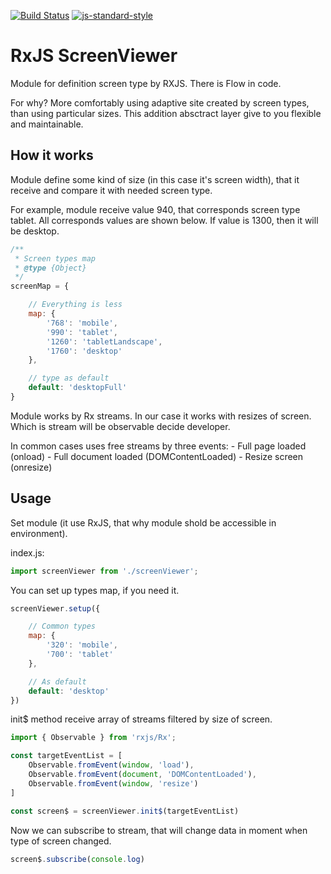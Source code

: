 [![Build Status](https://travis-ci.org/RGRU/ScreenViewer.svg?branch=master)](https://travis-ci.org/RGRU/ScreenViewer)
[![js-standard-style](https://img.shields.io/badge/code%20style-standard-brightgreen.svg)](http://standardjs.com)

# RxJS ScreenViewer
Module for definition screen type by RXJS. There is Flow in code.

For why? More comfortably using adaptive site created by screen types, than using particular sizes. This addition absctract layer give to you flexible and maintainable.

## How it works
Module define some kind of size (in this case it's screen width), that it receive and compare it with needed screen type.

For example, module receive value 940, that corresponds screen type tablet. All corresponds values are shown below. If value is 1300, then it will be desktop.

```js
/**
 * Screen types map
 * @type {Object}
 */
screenMap = {

    // Everything is less
    map: {
        '768': 'mobile',
        '990': 'tablet',
        '1260': 'tabletLandscape',
        '1760': 'desktop'
    },

    // type as default
    default: 'desktopFull'
}
```

Module works by Rx streams. In our case it works with resizes of screen. Which is stream will be observable decide developer.

In common cases uses free streams by three events:
    - Full page loaded (onload)
    - Full document loaded (DOMContentLoaded)
    - Resize screen (onresize)

## Usage
Set module (it use RxJS, that why module shold be accessible in environment).

index.js:

```js
import screenViewer from './screenViewer';
```

You can set up types map, if you need it.

```js
screenViewer.setup({

    // Common types
    map: {
        '320': 'mobile',
        '700': 'tablet'
    },

    // As default
    default: 'desktop'
})
```

init$ method receive array of streams filtered by size of screen.

```js
import { Observable } from 'rxjs/Rx';

const targetEventList = [
    Observable.fromEvent(window, 'load'),
    Observable.fromEvent(document, 'DOMContentLoaded'),
    Observable.fromEvent(window, 'resize')
]

const screen$ = screenViewer.init$(targetEventList)
```

Now we can subscribe to stream, that will change data in moment when type of screen changed.

```js
screen$.subscribe(console.log)
```
